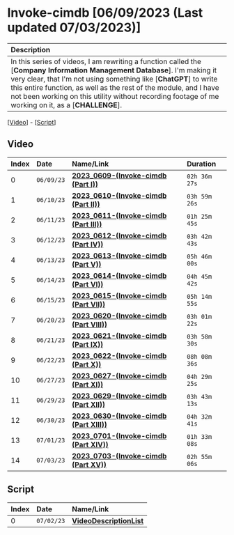 # Invoke-cimdb [06/09/2023 (Last updated 07/03/2023)]

| Description |
|:------------|
| In this series of videos, I am rewriting a function called the [**Company Information Management Database**]. I'm making it very clear, that I'm not using something like [**ChatGPT**] to write this entire function, as well as the rest of the module, and I have not been working on this utility without recording footage of me working on it, as a [**CHALLENGE**]. |

[[Video](#video)] - [[Script](#script)]

## Video

| Index | Date       | Name/Link                                                                | Duration      |
|:------|:-----------|:-------------------------------------------------------------------------|:--------------|
| 0     | `06/09/23` | **[2023_0609-(Invoke-cimdb (Part I))](https://youtu.be/Z5V18nlsSt4)**    | `02h 36m 27s` |
| 1     | `06/10/23` | **[2023_0610-(Invoke-cimdb (Part II))](https://youtu.be/I_mydf6mjuk)**   | `03h 59m 26s` |
| 2     | `06/11/23` | **[2023_0611-(Invoke-cimdb (Part III))](https://youtu.be/0ceIJhGCTnI)**  | `01h 25m 45s` |
| 3     | `06/12/23` | **[2023_0612-(Invoke-cimdb (Part IV))](https://youtu.be/hTqIO2rro34)**   | `03h 42m 43s` |
| 4     | `06/13/23` | **[2023_0613-(Invoke-cimdb (Part V))](https://youtu.be/kvMrFEOXMBY)**    | `05h 46m 00s` |
| 5     | `06/14/23` | **[2023_0614-(Invoke-cimdb (Part VI))](https://youtu.be/K4VIKy2oFRY)**   | `04h 45m 42s` |
| 6     | `06/15/23` | **[2023_0615-(Invoke-cimdb (Part VII))](https://youtu.be/Sh3I0MemkqU)**  | `05h 14m 55s` |
| 7     | `06/20/23` | **[2023_0620-(Invoke-cimdb (Part VIII))](https://youtu.be/mxYJz5NWtRI)** | `03h 01m 22s` |
| 8     | `06/21/23` | **[2023_0621-(Invoke-cimdb (Part IX))](https://youtu.be/HFgXGvxp1nM)**   | `03h 58m 30s` |
| 9     | `06/22/23` | **[2023_0622-(Invoke-cimdb (Part X))](https://youtu.be/O8EpeXCzdS4)**    | `08h 08m 36s` |
| 10    | `06/27/23` | **[2023_0627-(Invoke-cimdb (Part XI))](https://youtu.be/uWoDIJ00T9g)**   | `04h 29m 25s` |
| 11    | `06/29/23` | **[2023_0629-(Invoke-cimdb (Part XII))](https://youtu.be/SeR_FqwKioM)**  | `03h 43m 13s` |
| 12    | `06/30/23` | **[2023_0630-(Invoke-cimdb (Part XIII))](https://youtu.be/HTkN1bKkKk0)** | `04h 32m 41s` |
| 13    | `07/01/23` | **[2023_0701-(Invoke-cimdb (Part XIV))](https://youtu.be/_t_Bt_Ni_aY)**  | `01h 33m 08s` |
| 14    | `07/03/23` | **[2023_0703-(Invoke-cimdb (Part XV))](https://youtu.be/cHmr6nOBuMc)**   | `02h 55m 06s` |

## Script

| Index | Date       | Name/Link                                                                                                                   |
|:------|:-----------|:----------------------------------------------------------------------------------------------------------------------------|
| 0     | `07/02/23` | **[VideoDescriptionList](https://github.com/mcc85s/FightingEntropy/blob/main/Video/Invoke-cimdb/VideoDescriptionList.ps1)** |
